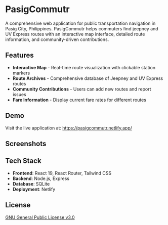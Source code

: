 # PasigCommutr

A comprehensive web application for public transportation navigation in Pasig City, Philippines. PasigCommutr helps commuters find jeepney and UV Express routes with an interactive map interface, detailed route information, and community-driven contributions.

## Features

- **Interactive Map** - Real-time route visualization with clickable station markers
- **Route Archives** - Comprehensive database of Jeepney and UV Express routes
- **Community Contributions** - Users can add new routes and report issues
- **Fare Information** - Display current fare rates for different routes

## Demo

Visit the live application at: https://pasigcommutr.netlify.app/

## Screenshots


## Tech Stack

- **Frontend**: React 19, React Router, Tailwind CSS
- **Backend**: Node.js, Express 
- **Database**: SQLite
- **Deployment**: Netlify

## License

[GNU General Public License v3.0](https://choosealicense.com/licenses/gpl-3.0/)
